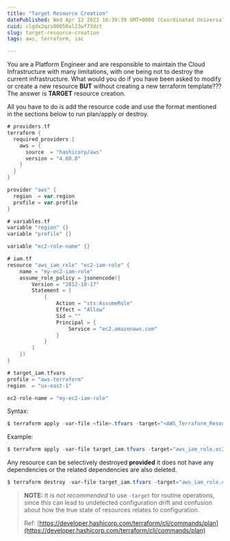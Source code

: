 ```yaml
---
title: "Target Resource Creation"
datePublished: Wed Apr 12 2023 16:39:39 GMT+0000 (Coordinated Universal Time)
cuid: clgdx2qzs00050al23wf73dzt
slug: target-resource-creation
tags: aws, terraform, iac

---
```


You are a Platform Engineer and are responsible to maintain the Cloud Infrastructure with many limitations, with one being not to destroy the current infrastructure. What would you do if you have been asked to modify or create a new resource **BUT** without creating a new terraform template???  
The answer is **TARGET** resource creation.

All you have to do is add the resource code and use the format mentioned in the sections below to run plan/apply or destroy.

```go
# providers.tf
terraform {
  required_providers {
    aws = {
      source  = "hashicorp/aws"
      version = "4.60.0"
    }
  }
}

provider "aws" {
  region  = var.region
  profile = var.profile
}
```

```go
# variables.tf
variable "region" {}
variable "profile" {}

variable "ec2-role-name" {}
```

```go
# iam.tf
resource "aws_iam_role" "ec2-iam-role" {
    name = "my-ec2-iam-role"
    assume_role_policy = jsonencode({
        Version = "2012-10-17"
        Statement = [
            {
                Action = "sts:AssumeRole"
                Effect = "Allow"
                Sid = ""
                Principal = {
                    Service = "ec2.amazonaws.com"
                }
            }
        ]
    })  
}
```

```go
# target_iam.tfvars
profile = "aws-terraform"
region  = "us-east-1"

ec2-role-name = "my-ec2-iam-role"
```

Syntax:

```powershell
$ terraform apply -var-file <file>.tfvars -target="<AWS_Terraform_Resource_name>.<Resource>" --auto-approve
```

Example:

```powershell
$ terraform apply -var-file target_iam.tfvars -target="aws_iam_role.ec2-iam-role" --auto-approve
```

Any resource can be selectively destroyed **provided** it does not have any dependencies or the related dependencies are also deleted.

```powershell
$ terraform destroy -var-file target_iam.tfvars -target="aws_iam_role.ec2-iam-role" --auto-approve
```

> **NOTE:** It is *not recommended* to use `-target` for routine operations, since this can lead to undetected configuration drift and confusion about how the true state of resources relates to configuration.
> 
> Ref: [https://developer.hashicorp.com/terraform/cli/commands/plan](https://developer.hashicorp.com/terraform/cli/commands/plan)